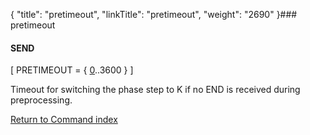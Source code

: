 {
    "title": "pretimeout",
    "linkTitle": "pretimeout",
    "weight": "2690"
}### pretimeout

#### SEND

\[ PRETIMEOUT = { <u>0</u>..3600 } \]

Timeout for switching the phase step to K if no END is received during preprocessing.

[Return to Command index](../../)
